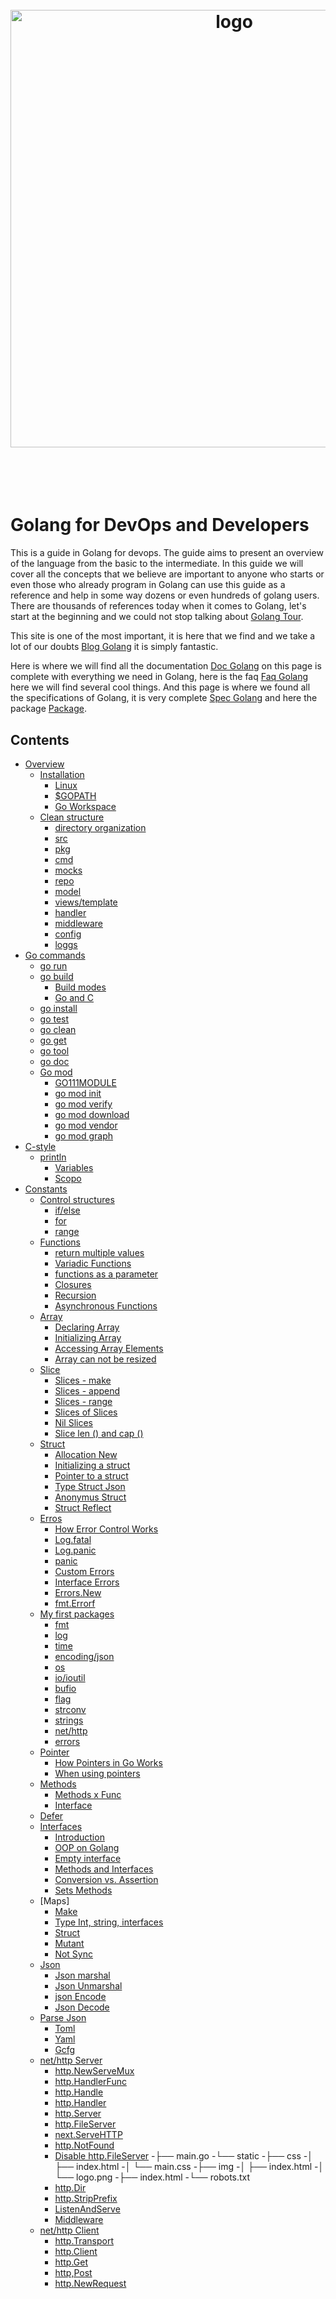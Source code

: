 <h1 align="center">
  <br />
  <img src="https://github.com/jeffotoni/goworkshopdevops/blob/master/godevops.png" alt="logo" width="700" />
  <br />
  <br />
  <br />
</h1>

# Golang for DevOps and Developers

This is a guide in Golang for devops. The guide aims to present an overview of the language from the basic to the intermediate. In this guide we will cover all the concepts that we believe are important to anyone who starts or even those who already program in Golang can use this guide as a reference and help in some way dozens or even hundreds of golang users.
There are thousands of references today when it comes to Golang, let's start at the beginning and we could not stop talking about [Golang Tour](https://tour.golang.org).

This site is one of the most important, it is here that we find and we take a lot of our doubts [Blog Golang](https://blog.golang.org/) it is simply fantastic.

Here is where we will find all the documentation [Doc Golang](https://golang.org/doc/) on this page is complete with everything we need in Golang, here is the faq [Faq Golang](https://golang.org/doc/faq) here we will find several cool things.
And this page is where we found all the specifications of Golang, it is very complete [Spec Golang](https://golang.org/ref/spec)
and here the package [Package](https://golang.org/src/).
## Contents

- [Overview](#overview)
  - [Installation](#installation)
     - [Linux](#linux)
     - [$GOPATH](#gopath)
     - [Go Workspace](#goworkspace)
   - [Clean structure](#cleanstructure)
      - [directory organization](#)
      - [src](#)
      - [pkg](#)
      - [cmd](#)
      - [mocks](#)
      - [repo](#)
      - [model](#)
      - [views/template](#)
      - [handler](#)
      - [middleware](#)
      - [config](#)
      - [loggs](#)
- [Go commands](#gocommands)
  - [go run](#gorun) 
  - [go build](#gobuild)
      - [Build modes](#gobuildmodes)
      - [Go and C](#goandc)
  - [go install](#goinstall)
  - [go test](#gotest)
  - [go clean](#goclean)
  - [go get](#goget)
  - [go tool](#gotool)
  - [go doc](#godoc)
  - [Go mod](#gomod)
       - [GO111MODULE](#)
       - [go mod init](#gomodinit)
       - [go mod verify](#gomodverify)
       - [go mod download](#gomoddownload)
       - [go mod vendor](#gomodvendor)
       - [go mod graph](#gomodgraph)
- [C-style](#cstyle)
  - [println](#println)
     - [Variables](#variables)
     - [Scopo](#scopo)
- [Constants](#constants)
  - [Control structures](#controlstructures)
      - [if/else](#ifelse)
      - [for](#for)
      - [range](#range)
  - [Functions](#functions)
    - [return multiple values](#returnmulti) 
    - [Variadic Functions](#variadicfunc) 
    - [functions as a parameter](#funcparameter) 
    - [Closures](#closures)
    - [Recursion](#recursion)
    - [Asynchronous Functions](#asynchromous)
  - [Array](#array)
    - [Declaring Array](#)
    - [Initializing Array](#)
    - [Accessing Array Elements](#)
    - [Array can not be resized](#)
  - [Slice](#slice)
    - [Slices - make](#)
    - [Slices - append](#)
    - [Slices - range](#)
    - [Slices of Slices](#)
    - [Nil Slices](#)
    - [Slice len () and cap ()](#)
  - [Struct](#struct)
    - [Allocation New](#allocationnew)
    - [Initializing a struct](#structinit)
    - [Pointer to a struct](#structpointer)
    - [Type Struct Json](#structjson)
    - [Anonymus Struct](#structanonymus)
    - [Struct Reflect](#structreflect)
  - [Erros](#erros)
     - [How Error Control Works](#)
     - [Log.fatal](#)
     - [Log.panic](#)
     - [panic](#panic)
     - [Custom Errors](#customerrors)
     - [Interface Errors](#)
     - [Errors.New](#)
     - [fmt.Errorf](#)
  - [My first packages](#package)
    - [fmt](#fmt)
    - [log](#log)
    - [time](#time)
    - [encoding/json](#encodingjson)
    - [os](#os)
    - [io/ioutil](#ioutil)
    - [bufio](#bufio)
    - [flag](#flag)
    - [strconv](#strconv)
    - [strings](#strings)
    - [net/http](#nethttp)
    - [errors](#packageerros)
  - [Pointer](#pointer)
    - [How Pointers in Go Works](#howpointers)
    - [When using pointers](#whenusingpointers)
  - [Methods](#methods)
    - [Methods x Func](#methodsfunc)
    - [Interface](#interface)
   - [Defer](#defer)
   - [Interfaces](#interfaces)
     - [Introduction](#introducaointerface)
     - [OOP on Golang](#oopgolang)
     - [Empty interface](#emptyinterface)
     - [Methods and Interfaces](#methodsandinterfaces)
     - [Conversion vs. Assertion](#conversionvsassertion)
     - [Sets Methods](#setmethods)
   - [Maps]
     - [Make](#)
     - [Type Int, string, interfaces](#)
     - [Struct](#)
     - [Mutant](#)
     - [Not Sync](#)
   - [Json](#Json)
     - [Json marshal](#jsonmarshal)
     - [Json Unmarshal](#jsonunmarshal)
     - [json Encode](#jsonencode)
     - [Json Decode](#jsondecode)
   - [Parse Json](#Json)
     - [Toml](#jsontoml)
     - [Yaml](#jsonyaml)
     - [Gcfg](#jsongcfg)
   - [net/http Server](#)
     - [http.NewServeMux](#)
     - [http.HandlerFunc](#)
     - [http.Handle](#)
     - [http.Handler](#)
     - [http.Server](#)
     - [http.FileServer](#)
     - [next.ServeHTTP](#)
     - [http.NotFound](#)
     - [Disable http.FileServer](#)
        -├── main.go
        -└── static
          -├── css
          -│   ├── index.html
          -│   └── main.css
          -├── img
          -│   ├── index.html
          -│   └── logo.png
          -├── index.html
          -└── robots.txt
     - [http.Dir](#)
     - [http.StripPrefix](#)
     - [ListenAndServe](#)
     - [Middleware](#)
   - [net/http Client](#)
     - [http.Transport](#)
     - [http.Client](#)
     - [http.Get](#)
     - [http,Post](#)
     - [http.NewRequest](#)
   
